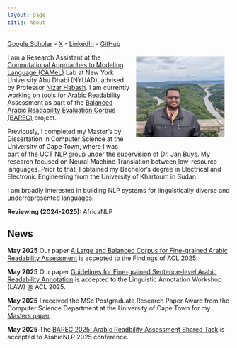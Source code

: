 ```yaml
---
layout: page
title: About
---
```


<a href="https://scholar.google.com/citations?user=bQr9TTEAAAAJ&hl=en">Google Scholar</a> - <a href="https://x.com/khalid_elmadani">X</a> - <a href="https://www.linkedin.com/in/khalid-elmadani-268578159/">LinkedIn</a> - <a href="https://github.com/khalid-elmadani">GitHub</a>

<img src="/images/pp.jpg" alt="drawing" width="200" style="float:right; padding: 10pt; padding-top: 5pt"/>

I am a Research Assistant at the [Computational Approaches to Modeling Language (CAMeL)](https://camel-lab.com/) Lab at New York University Abu Dhabi (NYUAD), advised by Professor [Nizar Habash](https://www.nizarhabash.com/).
I am currently working on tools for Arabic Readability Assessment as part of the [Balanced Arabic Readability Evaluation Corpus (BAREC)](https://barec.camel-lab.com/) project.

Previously, I completed my Master’s by Dissertation in Computer Science at the University of Cape Town, where I was part of the [UCT NLP](https://www.janmbuys.com/uctnlp/index.html) group under the supervision of Dr. [Jan Buys](https://www.janmbuys.com/). My research focused on Neural Machine Translation between low-resource languages. Prior to that, I obtained my Bachelor’s degree in Electrical and Electronic Engineering from the University of Khartoum in Sudan.

I am broadly interested in building NLP systems for linguistically diverse and underrepresented languages.



<b> Reviewing (2024-2025): </b> AfricaNLP


<h2>News</h2>

<b>May 2025</b> Our paper [A Large and Balanced Corpus for Fine-grained Arabic Readability Assessment](https://arxiv.org/abs/2502.13520) is accepted to the Findings of ACL 2025.

<b>May 2025</b> Our paper [Guidelines for Fine-grained Sentence-level Arabic Readability Annotation](https://arxiv.org/abs/2410.08674) is accepted to the Linguistic Annotation Workshop (LAW) @ ACL 2025.

<b>May 2025</b> I received the MSc Postgraduate Research Paper Award from the Computer Science Department at the University of Cape Town for my [Masters paper](https://aclanthology.org/2024.lrec-main.1063/).

<b>May 2025</b> The [BAREC 2025: Arabic Readbility Assessment Shared Task](https://barec.camel-lab.com/sharedtask2025) is accepted to ArabicNLP 2025 conference.

<!--
<h2>News</h2>

<b>May 2025</b> My students and collaborators are presenting a few workhops papers at NAACL and ACL.

*   [Designing and Contextualising Probes for African Languages](https://www.arxiv.org/pdf/2505.10081)\
    Wisdom Aduah, Francois Meyer\
    AfricaNLP workshop @ ACL 2025

*   [Neural Morphological Tagging for Nguni Languages](https://www.arxiv.org/pdf/2505.12949)\
    Cael Marquard, Simbarashe Mawere, Francois Meyer\
    AfricaNLP workshop @ ACL 2025

*   [Benchmarking IsiXhosa Automatic Speech Recognition and Machine Translation for Digital Health Provision](https://aclanthology.org/2025.cl4health-1.14.pdf) \
    Abby Blocker, Francois Meyer, Ahmed Biyabani, Joyce Mwangama, Mohammed Ishaaq Datay, Bessie Malila\
    Workshop on Patient-Oriented Language Processing (CL4Health) @ NAACL 2025


<b>December 2024</b> Our paper [*BabyLMs for isiXhosa: Data-Efficient Language Modelling in a Low-Resource Context*](https://aclanthology.org/2025.loreslm-1.19.pdf) is accepted to the Workshop on Language Models for Low-Resource Languages (LoResLM) at COLING 2025.

<b>October 2024</b> I submitted my PhD thesis!

<b>June 2024</b> I attended NAACL in Mexico City to present our paper [*A Systematic Analysis of Subwords and Cross-Lingual Transfer in Multilingual Translation*](https://aclanthology.org/2024.findings-naacl.141.pdf).

<b>May 2024</b> I attended LREC-COLING in Turin to present a talk on [T2X](https://aclanthology.org/2024.lrec-main.1464.pdf) and a poster on [NGLUEni](https://aclanthology.org/2024.lrec-main.1071.pdf).

*   [*T2X: Addressing the Challenges of Low-Resource Agglutinative Data-to-Text Generation*](https://aclanthology.org/2024.lrec-main.1464.pdf)\
    Francois Meyer and Jan Buys\
    [\[dataset\]](https://github.com/francois-meyer/t2x)

*   [*NGLUEni: Benchmarking and Adapting Pretrained Language Models for Nguni Languages*](https://aclanthology.org/2024.lrec-main.1071.pdf)\
    Francois Meyer, Haiyue Song, Abhisek Chakrabarty, Jan Buys, Raj Dabre and Hideki Tanaka\
    [\[benchmark\]](https://github.com/francois-meyer/nglueni)


<b>May 2024</b> Our paper [*NGLUEni: Benchmarking and Adapting Pretrained Language Models for Nguni Languages*](https://aclanthology.org/2024.lrec-main.1071.pdf) won a best paper award at the [AfricaNLP workshop](https://sites.google.com/view/africanlp2024/home) co-located with ICLR 2024.

<b>December 2023</b> I was awarded an Amazon travel scholarship to present a [poster about our work on Morphological Compositional Generalisation](https://drive.google.com/file/d/1TdrAUCG0ZtpABiMriTQ6FPbGOCiE8xjT/view?usp=sharing) at the GenBench workshop @ EMNLP in Singapore.

<b>August 2023</b> I gave an invited talk at the [NLP for Southern African Languages Workshop](https://sites.google.com/quantumleapafrica.org/nlp-compass) collocated with [COMPASS 2023](https://compass.acm.org/).

<b>May - August 2023</b> I spent 3 months in Kyoto, Japan for a research internship at the [NICT Advanced Translation Technology Laboratory](https://att-astrec.nict.go.jp/en/).

<b>May 2023</b> Our paper [Subword Segmental Machine Translation: Unifying Segmentation and Target Sentence Generation](https://aclanthology.org/2023.findings-acl.175.pdf) has been accepted at Findings of ACL.

<b>October 2022</b> Our paper [Subword Segmental Language Modelling for Nguni Languages](ttps://aclanthology.org/2022.findings-emnlp.494.pdf) has been accepted at Findings of EMNLP. 

<b>September 2022</b> Our [submission](https://aclanthology.org/2022.wmt-1.101.pdf) to the _WMT22 Shared Task: Large-Scale Machine Translation Evaluation for African Languages_ is a multilingual translation model for 8 South African languages.

<b>December 2021</b> I attended [SACAIR 2021](https://2021.sacair.org.za/) to present my winning submission to the Nguni languages POS tagging [shared task](https://upjournals.up.ac.za/index.php/dhasa/article/view/3865/3565).
-->



